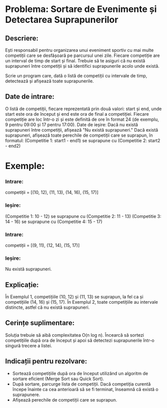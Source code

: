 # Problema: Sortare de Evenimente și Detectarea Suprapunerilor
## Descriere:
Ești responsabil pentru organizarea unui eveniment sportiv cu mai multe competiții care se desfășoară pe parcursul unei zile. Fiecare competiție are un interval de timp de start și final. Trebuie să te asiguri că nu există suprapuneri între competiții și să identifici suprapunerile acolo unde există.

Scrie un program care, dată o listă de competiții cu intervale de timp, detectează și afișează toate suprapunerile.

## Date de intrare:
O listă de competiții, fiecare reprezentată prin două valori: start și end, unde start este ora de început și end este ora de final a competiției.
Fiecare competiție are loc într-o zi și este definită de ore în format 24 (de exemplu, 9 pentru 09:00 și 17 pentru 17:00).
Date de ieșire:
Dacă nu există suprapuneri între competiții, afișează "Nu există suprapuneri."
Dacă există suprapuneri, afișează toate perechile de competiții care se suprapun, în formatul: (Competitie 1: start1 - end1) se suprapune cu (Competitie 2: start2 - end2)

# Exemple:
### Intrare:

competiții = [(10, 12), (11, 13), (14, 16), (15, 17)]
### Ieșire:

(Competitie 1: 10 - 12) se suprapune cu (Competitie 2: 11 - 13)
(Competitie 3: 14 - 16) se suprapune cu (Competitie 4: 15 - 17)

### Intrare:

competiții = [(9, 11), (12, 14), (15, 17)]
### Ieșire:

Nu există suprapuneri.

## Explicație:
În Exemplul 1, competițiile (10, 12) și (11, 13) se suprapun, la fel ca și competițiile (14, 16) și (15, 17).
În Exemplul 2, toate competițiile au intervale distincte, astfel că nu există suprapuneri.

## Cerințe suplimentare:
Soluția trebuie să aibă complexitatea O(n log n).
Încearcă să sortezi competițiile după ora de început și apoi să detectezi suprapunerile într-o singură trecere a listei.
## Indicații pentru rezolvare:
- Sortează competițiile după ora de început utilizând un algoritm de sortare eficient (Merge Sort sau Quick Sort).
- După sortare, parcurge lista de competiții. Dacă competiția curentă începe înainte ca cea anterioară să se fi terminat, înseamnă că există o suprapunere.
- Afișează perechile de competiții care se suprapun.
